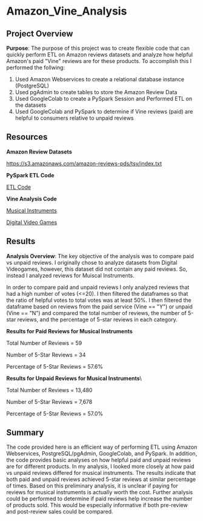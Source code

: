 # Amazon_Vine_Analysis

## Project Overview
**Purpose**: The purpose of this project was to create flexible code that can quickly perform ETL on Amazon reviews datasets and analyze how helpful Amazon's paid "Vine" reviews are for these products. To accomplish this I performed the follwing:

1. Used Amazon Webservices to create a relational database instance (PostgreSQL)
2. Used pgAdmin to create tables to store the Amazon Review Data
3. Used GoogleColab to create a PySpark Session and Performed ETL on the datasets
4. Used GoogleColab and PySpark to determine if Vine reviews (paid) are helpful to consumers relative to unpaid reviews

## Resources
**Amazon Review Datasets**

https://s3.amazonaws.com/amazon-reviews-pds/tsv/index.txt

**PySpark ETL Code**

[ETL Code](Amazon_Reviews_ETL.ipynb)

**Vine Analysis Code**


[Musical Instruments](Vine_Review_Analysis_Instruments.ipynb)

[Digital Video Games](Vine_Review_Analysis_DigVideoGames.ipynb)

## Results
**Analysis Overview**: The key objective of the analysis was to compare paid vs unpaid reviews. I originally chose to analyze datasets from Digital Videogames, however, this dataset did not contain any paid reviews. So, instead I analyzed reviews for Muiscal Instruments. 

In order to compare paid and unpaid reviews I only analyzed reviews that had a high number of votes (<=20). I then filtered the dataframes so that the ratio of helpful votes to total votes was at least 50%. I then filtered the dataframe based on reviews from the paid service (Vine == "Y") or unpaid (Vine == "N") and compared the total number of reviews, the number of 5-star reviews, and the percentage of 5-star reviews in each category.

**Results for Paid Reviews for Musical Instruments**

Total Number of Reviews = 59 

Number of 5-Star Reviews = 34

Percentage of 5-Star Reviews = 57.6%

**Results for Unpaid Reviews for Musical Instruments**\

Total Number of Reviews = 13,480

Number of 5-Star Reviews = 7,678

Percentage of 5-Star Reviews = 57.0%

## Summary

The code provided here is an efficient way of performing ETL using Amazon Webservices, PostgreSQL/pgAdmin, GoogleColab, and PySpark. In addition, the code provides basic analyses on how helpful paid and unpaid reviews are for different products. In my analysis, I looked more closely at how paid vs unpaid reviews differed for musical instruments. The results indicate that both paid and unpaid reviews achieved 5-star reviews at similar percentage of times. Based on this preliminary analysis, it is unclear if paying for reviews for musical instruments is actually worth the cost. Further analysis could be performed to determine if paid reviews help increase the number of products sold. This would be especially informative if both pre-review and post-review sales could be compared.
